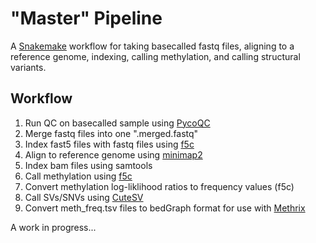 # "Master" Pipeline

A [Snakemake](https://snakemake.readthedocs.io/en/stable/index.html) workflow for taking basecalled fastq files, aligning to a reference genome, indexing, calling methylation, and calling structural variants. 

## Workflow

1. Run QC on basecalled sample using [PycoQC](https://github.com/a-slide/pycoQC)
2. Merge fastq files into one ".merged.fastq"
3. Index fast5 files with fastq files using [f5c](https://github.com/hasindu2008/f5c) 
4. Align to reference genome using [minimap2](https://github.com/lh3/minimap2)
5. Index bam files using samtools
6. Call methylation using [f5c](https://github.com/hasindu2008/f5c) 
7. Convert methylation log-liklihood ratios to frequency values (f5c)
8. Call SVs/SNVs using [CuteSV](https://github.com/tjiangHIT/cuteSV)
9. Convert meth_freq.tsv files to bedGraph format for use with [Methrix](https://github.com/CompEpigen/methrix)


A work in progress...